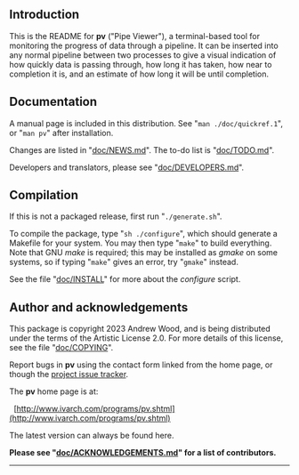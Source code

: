 Introduction
------------

This is the README for **pv** ("Pipe Viewer"), a terminal-based tool for
monitoring the progress of data through a pipeline.  It can be inserted into
any normal pipeline between two processes to give a visual indication of how
quickly data is passing through, how long it has taken, how near to
completion it is, and an estimate of how long it will be until completion.


Documentation
-------------

A manual page is included in this distribution.  See "`man ./doc/quickref.1`",
or "`man pv`" after installation.

Changes are listed in "[doc/NEWS.md](./doc/NEWS.md)".  The to-do list is "[doc/TODO.md](./doc/TODO.md)".

Developers and translators, please see "[doc/DEVELOPERS.md](./doc/DEVELOPERS.md)".


Compilation
-----------

If this is not a packaged release, first run "`./generate.sh`".

To compile the package, type "`sh ./configure`", which should generate a
Makefile for your system.  You may then type "`make`" to build everything.
Note that GNU _make_ is required; this may be installed as _gmake_ on some
systems, so if typing "`make`" gives an error, try "`gmake`" instead.

See the file "[doc/INSTALL](./doc/INSTALL)" for more about the _configure_ script.


Author and acknowledgements
---------------------------

This package is copyright 2023 Andrew Wood, and is being distributed under
the terms of the Artistic License 2.0.  For more details of this license,
see the file "[doc/COPYING](./doc/COPYING)".

Report bugs in **pv** using the contact form linked from the home page, or
though the [project issue tracker](https://github.com/a-j-wood/pv/issues).

The **pv** home page is at:

&nbsp;&nbsp;[http://www.ivarch.com/programs/pv.shtml](http://www.ivarch.com/programs/pv.shtml)

The latest version can always be found here.

**Please see "[doc/ACKNOWLEDGEMENTS.md](./doc/ACKNOWLEDGEMENTS.md)" for a list of contributors.**

---
